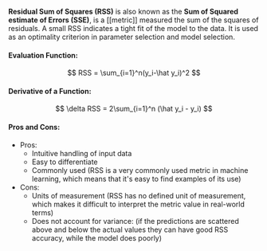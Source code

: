**Residual Sum of Squares (RSS)** is also known as the **Sum of Squared estimate of Errors (SSE)**, is a [[metric]] measured the sum of the squares of residuals. A small RSS indicates a tight fit of the model to the data. It is used as an optimality criterion in parameter selection and model selection.

#### Evaluation Function:
$$
RSS = \sum_{i=1}^n(y_i-\hat y_i)^2
$$

#### Derivative of a Function:
$$
\delta RSS = 2\sum_{i=1}^n (\hat y_i - y_i)
$$

#### Pros and Cons:

* Pros:
	* Intuitive handling of input data
	* Easy to differentiate
	* Commonly used (RSS is a very commonly used metric in machine learning, which means that it's easy to find examples of its use)
* Cons:
	* Units of measurement (RSS has no defined unit of measurement, which makes it difficult to interpret the metric value in real-world terms)
	* Does not account for variance: (if the predictions are scattered above and below the actual values they can have good RSS accuracy, while the model does poorly)